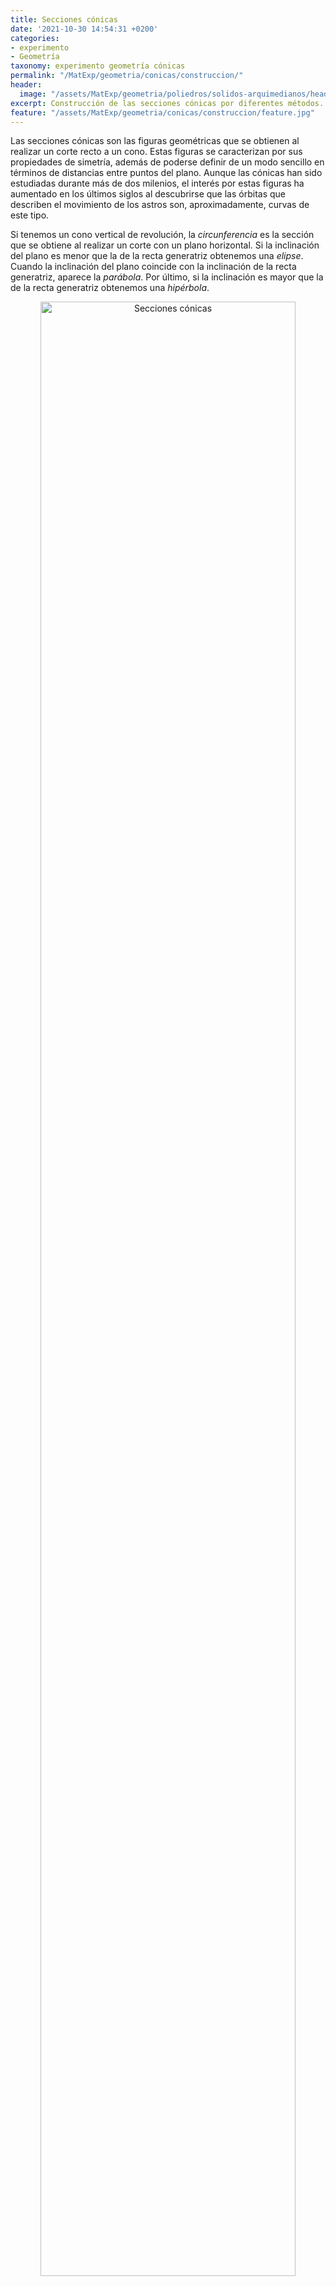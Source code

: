 ```yaml
---
title: Secciones cónicas
date: '2021-10-30 14:54:31 +0200'
categories:
- experimento
- Geometría
taxonomy: experimento geometría cónicas
permalink: "/MatExp/geometria/conicas/construccion/"
header:
  image: "/assets/MatExp/geometria/poliedros/solidos-arquimedianos/header.jpg"
excerpt: Construcción de las secciones cónicas por diferentes métodos.
feature: "/assets/MatExp/geometria/conicas/construccion/feature.jpg"
---
```


Las secciones cónicas son las figuras geométricas que se obtienen al realizar un corte recto a un cono. Estas figuras se caracterizan por sus propiedades de simetría, además de poderse definir de un modo sencillo en términos de distancias entre puntos del plano. Aunque las cónicas han sido estudiadas durante más de dos milenios, el interés por estas figuras ha aumentado en los últimos siglos al descubrirse que las órbitas que describen el movimiento de los astros son, aproximadamente, curvas de este tipo.

Si tenemos un cono vertical de revolución, la *circunferencia* es la sección que se obtiene al realizar un corte con un plano horizontal. Si la inclinación del plano es menor que la de la recta generatriz obtenemos una *elipse*. Cuando la inclinación del plano coincide con la inclinación de la recta generatriz, aparece la *parábola*. Por último, si la inclinación es mayor que la de la recta generatriz obtenemos una *hipérbola*.

<center><img src="{{ site.baseurl }}/assets/MatExp/geometria/conicas/construccion/conicas.png" alt="Secciones cónicas" width="90%"/></center>


A continuación mostramos diferentes procesos para construir las cónicas. 

# Dibujando secciones cónicas con una cuerda

<!-- Tab links -->
<div class="tab" style="margin: auto;  text-align:center;">
<button class="tablinks" onclick="openCity(event, 'Circulo-cuerda')">Círculo</button>
  <button class="tablinks" onclick="openCity(event, 'Elipse-cuerda')">Elipse</button>
  <button class="tablinks" onclick="openCity(event, 'Parabola-cuerda')">Parábola</button>
</div>

<!-- Tab content -->
<div id="Circulo-cuerda" class="tabcontent" >
   <div class="experiment">
   <h1> Instrucciones:</h1>
   <ul>
      <li> Fija el bolígrafo, lápiz o tiza a uno de los extremos de la cuerda. Fija el otro extremo en el punto que será el centro de la circunferencia y, manteniendo la cuerda tensa en todo momento, dibuja la figura utilizándola como si fuera un compás.</li>
   </ul>
		 		 		 <center><img src="{{ site.baseurl }}/assets/MatExp/geometria/conicas/construccion/Circulo-cuerda.png" alt="Dibujando un círculo con una cuerda" width="40%"/></center>

   </div>
</div>

<div id="Elipse-cuerda" class="tabcontent" style="display:none;" style="display:none;">
   <div class="experiment">
   <h1> Instrucciones:</h1>
   <ul>
      <li> Fija los dos extremos de la cuerda en los puntos donde estarán los focos de la elipse.</li>
      <li> Sujeta el bolígrafo, el lápiz o la tiza de modo que la cuerda quede tensa y marca el primer punto de la elipse.</li>
      <li> Para dibujar la figura desplaza el bolígrafo, el lápiz o la tiza de modo que la cuerda quede tensa.</li>
   </ul>
		 		 		 <center><img src="{{ site.baseurl }}/assets/MatExp/geometria/conicas/construccion/Elipse-cuerda.png" alt="Dibujando una elipse con una cuerda" width="60%"/></center>

   </div>
</div>

<div id="Parabola-cuerda" class="tabcontent" style="display:none;">
   <div class="experiment">
   <h1> Instrucciones:</h1>
   <ul>
      <li> Dibuja sobre un cartón dos segmentos de la misma longitud que se tocan en uno de los extremos.</li>
      <li> Divide los dos segmentos en el mismo número de partes y enumera estas partes en sentido opuesto desde el punto donde se tocan los extremos.</li>
      <li> Coloca una chincheta en cada uno de estos puntos.</li>
      <li> Ata una cuerda que una las chinchetas con el mismo número.</li>
   </ul>
		 		 <center><img src="{{ site.baseurl }}/assets/MatExp/geometria/conicas/construccion/Parabola-cuerda.png" alt="Dibujando una parábola con una cuerda" width="70%"/></center>

   </div>
</div>


# Método del círculo director
<!-- Tab links -->
<div class="tab" style="margin: auto;  text-align:center;">
  <button class="tablinks" onclick="openCity(event, 'Elipse-circulo-director')">Elipse</button>
  <button class="tablinks" onclick="openCity(event, 'Parabola-circulo-director')">Parábola</button>
  <button class="tablinks" onclick="openCity(event, 'Hiperbola-circulo-director')">Hipérbola</button>
</div>

<!-- Tab content -->
<div id="Elipse-circulo-director" class="tabcontent" style="display:none;">
   <div class="experiment">
   <h1> Instrucciones:</h1>
   <ul>
      <li> Dibuja una circunferencia lo más grande posible sobre un papel. El radio de la circunferencia será el semieje mayor de la elipse.</li>
      <li> Marca un segmento que atraviese la circunferencia y pase por el centro.</li>
      <li> Marca dos puntos F1 y F2 del segmento que estén dentro del círculo y a la misma distancia del centro. Estos serán los focos de la elipse.</li>
      <li> Coloca una escuadra dentro del círculo de modo que uno de los lados pase por el punto F1 y el vértice de su ángulo recto se apoye sobre la circunferencia.</li>
      <li> Marca el segmento interior de la circunferencia definido por el lado de la escuadra que no pasa por F1.</li>
      <li> Repite el paso anterior cambiando la posición de la escuadra hasta recorrer toda la circunferencia. Aunque en cada paso se puede utilizar cualquiera de los focos, es más fácil usar el que se encuentra a mayor distancia del punto escogido de la circunferencia.</li>
   </ul>
		 <center><img src="{{ site.baseurl }}/assets/MatExp/geometria/conicas/construccion/Elipse-circulo-director.png" alt="Dibujando una elipse con el método del círculo director" width="60%"/></center>

   </div>
</div>

<div id="Parabola-circulo-director" class="tabcontent" style="display:none;">
   <div class="experiment">
   <h1> Instrucciones:</h1>
   <ul>
      <li> Marca un segmento en el papel.</li>
      <li> Dibuja la recta perpendicular al segmento que pasa por el centro y marca sobre ella un punto P, que no sea el punto de intersección de la recta con el segmento.</li>
      <li> Coloca una escuadra sobre el papel de modo que uno de los lados pase por el punto P y el vértice de su ángulo recto se apoye sobre el segmento original.</li>
      <li> Marca la recta definida por el otro lado del ángulo recto.</li>
      <li> Repite el paso anterior escogiendo nuevos puntos sobre el segmento hasta recorrerlo todo.</li>
   </ul>
		 <center><img src="{{ site.baseurl }}/assets/MatExp/geometria/conicas/construccion/Parabola-circulo-director.png" alt="Dibujando una parábola con el método del círculo director" width="60%"/></center>

   </div>
</div>

<div id="Hiperbola-circulo-director" class="tabcontent" style="display:none;">
   <div class="experiment">
   <h1> Instrucciones:</h1>
   <ul>
      <li> Dibuja un círculo pequeño en el centro de un papel marcando su centro como O.</li>
      <li> Marca un segmento que atraviese la circunferencia y pase por el centro.</li>
      <li> Marca dos puntos F1 y F2 del segmento que estén fuera del círculo y a la misma distancia del centro. Estos serán los focos de la hipérbola.</li>
      <li> Coloca una escuadra de modo que uno de los lados pase por el punto F1 y el vértice de su ángulo recto se apoye sobre la circunferencia.</li>
      <li> Marca el segmento definido por el lado de la escuadra que no pasa por el punto F1.</li>
      <li> Repite el paso anterior escogiendo nuevos puntos hasta que se aprecie una de la ramas de la hipérbola. Es más fácil trabajar con los puntos de la circunferencia que estén alejados del foco F1.</li>
      <li> Repite los pasos anteriores con el foco F2 para dibujar la segunda parte de la hipérbola.</li>
   </ul>
		 <center><img src="{{ site.baseurl }}/assets/MatExp/geometria/conicas/construccion/Hiperbola-circulo-director.png" alt="Dibujando una hipérbola con el método del círculo director" width="70%"/></center>

   </div>
</div>
# Creando cónicas con plegados de papel
<!-- Tab links -->
<div class="tab" style="margin: auto;  text-align:center;">
  <button class="tablinks" onclick="openCity(event, 'Elipse-plegados-papel')">Elipse</button>
  <button class="tablinks" onclick="openCity(event, 'Parabola-plegados-papel')">Parábola</button>
  <button class="tablinks" onclick="openCity(event, 'Hiperbola-plegados-papel')">Hipérbola</button>
</div>

<!-- Tab content -->
<div id="Elipse-plegados-papel" class="tabcontent" style="display:none;">
   <div class="experiment">
   <h1> Instrucciones:</h1>
   <ul>
      <li> Dibuja un círculo lo más grande posible en un papel y marca su centro F1. Este será el primer foco de la elipse. Aunque puede utilizarse cualquier papel, el de papiroflexia funciona muy bien porque es resistente y los plegados quedan marcados con claridad, lo que facilita su visualización.</li>
      <li> Marca un punto como F2 dentro del círculo que no sea su centro, pero que esté alejado del borde. Este será el segundo foco de la elipse. Es recomendable que los focos estén separados para que la elipse se aprecie mejor.</li>
      <li> Dobla el papel de modo que el punto F2 se coloque encima de cualquier punto de la circunferencia y aprieta el pliegue para marcarlo en el papel.</li>
      <li> Abre el papel y coloca el punto F2 sobre otro punto de la circunferencia cercano al primero. Marca de nuevo el pliegue en el papel.</li>
      <li> Repite el paso anterior escogiendo nuevos puntos hasta recorrer toda la circunferencia completa.</li>
      <li> Al finalizar debería de apreciarse una elipse. Si este no es el caso, continúa realizando más pliegues hasta que se note bien la figura.</li>
   </ul>
		 		 		 <center><img src="{{ site.baseurl }}/assets/MatExp/geometria/conicas/construccion/Elipse-plegados-papel.png" alt="Dibujando una elipse con plegamientos sobre un papel" width="55%"/></center>

   </div>
</div>

<div id="Parabola-plegados-papel" class="tabcontent" style="display:none;">
   <div class="experiment">
   <h1> Instrucciones:</h1>
   <ul>
      <li> Escoge uno de los lados del papel y marca un punto F cercano a ese lado. Este punto será el foco y el lado escogido será la directriz de la parábola.</li>
      <li> Marca diferentes puntos en el lado escogido.</li>
      <li> Dobla el papel de modo que el primero de los puntos marcados esté encima del punto F y marca este pliegue.</li>
      <li> Abre el papel y repite el proceso con los otros puntos marcados.</li>
      <li> Al finalizar debería de apreciarse una parábola. Si este no es el caso, continúa haciendo más pliegues hasta que se note bienla figura</li>
   </ul>
		 		 		 <center><img src="{{ site.baseurl }}/assets/MatExp/geometria/conicas/construccion/Parabola-plegados-papel.png" alt="Dibujando una parábola con plegamientos sobre un papel" width="70%"/></center>

   </div>
</div>

<div id="Hiperbola-plegados-papel" class="tabcontent" style="display:none;">
   <div class="experiment">
   <h1> Instrucciones:</h1>
   <ul>
      <li> Dibuja un círculo pequeño sobre un papel marcando su centro como F1. Este será el primer foco de la hipérbola. Aunque puede utilizarse cualquier papel, al igual que en los casos anteriores es recomendable utilizar papel de papiroflexia.</li>
      <li> Marca un punto F2 fuera del círculo. Este será el segundo de los focos de la hipérbola.</li>
      <li> Dobla el papel de modo que el punto F2 caiga encima de cualquier punto de la circunferencia. Marca el pliegue en el papel.</li>
      <li> Abre el papel y coloca el punto F2 sobre otro punto de la circunferencia cercano al primero. Marca el nuevo pliegue en el papel.</li>
      <li> Repite el paso anterior escogiendo nuevos puntos. Hay que tomar puntos en los dos lados de la circunferencia para obtener las dos partes de la hipérbola.</li>
      <li> Al finalizar se apreciará una hipérbola. Si no, continúa haciendo más pliegues hasta poder apreciar la figura.</li>
   </ul>
		 		 <center><img src="{{ site.baseurl }}/assets/MatExp/geometria/conicas/construccion/Hiperbola-plegados-papel.png" alt="Dibujando una hipérbola con plegamientos sobre un papel" width="70%"/></center>

   </div>
</div>
